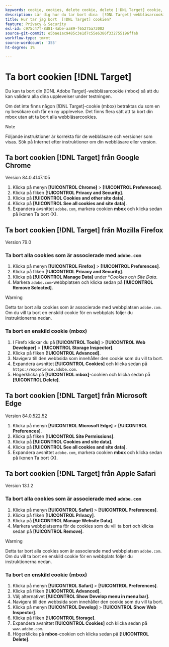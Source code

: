 ```yaml
---
keywords: cookie, cookies, delete cookie, delete [!DNL Target] cookie, google chrome, chrome, mozilla firefox, firefox, microsoft edge, safari, cookie1
description: Lär dig hur du tar bort dina  [!DNL Target] webbläsarcookies så att du kan validera dina upplevelser.
title: Hur tar jag bort  [!DNL Target] cookien?
feature: Privacy & Security
exl-id: c975c47f-8d81-4abe-aa89-f65275a73002
source-git-commit: e5bae1ac9485c3e1d7c55e6386f332755196ffab
workflow-type: tm+mt
source-wordcount: '355'
ht-degree: 1%

---
```


# Ta bort cookien [!DNL Target]

Du kan ta bort din [!DNL Adobe Target]-webbläsarcookie (mbox) så att du kan validera alla dina upplevelser under testningen.

Om det inte finns någon [!DNL Target]-cookie (mbox) betraktas du som en ny besökare och får en ny upplevelse. Det finns flera sätt att ta bort din mbox utan att ta bort alla webbläsarcookies.

>[!NOTE]
>
>Följande instruktioner är korrekta för de webbläsare och versioner som visas. Sök på Internet efter instruktioner om din webbläsare eller version.

## Ta bort cookien [!DNL Target] från Google Chrome

Version 84.0.4147.105

1. Klicka på menyn **[!UICONTROL Chrome]** > **[!UICONTROL Preferences]**.
1. Klicka på fliken **[!UICONTROL Privacy and Security]**.
1. Klicka på **[!UICONTROL Cookies and other site data]**.
1. Klicka på **[!UICONTROL See all cookies and site data]**.
1. Expandera avsnittet `adobe.com`, markera cookien **mbox** och klicka sedan på ikonen Ta bort (X).

## Ta bort cookien [!DNL Target] från Mozilla Firefox

Version 79.0

### Ta bort alla cookies som är associerade med `adobe.com`

1. Klicka på menyn **[!UICONTROL Firefox]** > **[!UICONTROL Preferences]**.
1. Klicka på fliken **[!UICONTROL Privacy and Security]**.
1. Klicka på **[!UICONTROL Manage Data]** under **Cookies och Site Data*.
1. Markera `adobe.com`-webbplatsen och klicka sedan på **[!UICONTROL Remove Selected]**.

>[!WARNING]
>
>Detta tar bort alla cookies som är associerade med webbplatsen `adobe.com`. Om du vill ta bort en enskild cookie för en webbplats följer du instruktionerna nedan.

### Ta bort en enskild cookie (mbox)

1. I Firefo klickar du på **[!UICONTROL Tools]** > **[!UICONTROL Web Developer]** > **[!UICONTROL Storage Inspector]**.
1. Klicka på fliken **[!UICONTROL Advanced]**.
1. Navigera till den webbsida som innehåller den cookie som du vill ta bort.
1. Expandera avsnittet **[!UICONTROL Cookies]** och klicka sedan på `https://experience.adobe.com`.
1. Högerklicka på **[!UICONTROL mbox]**-cookien och klicka sedan på **[!UICONTROL Delete]**.

## Ta bort cookien [!DNL Target] från Microsoft Edge

Version 84.0.522.52

1. Klicka på menyn **[!UICONTROL Microsoft Edge]** > **[!UICONTROL Preferences]**.
1. Klicka på fliken **[!UICONTROL Site Permissions]**.
1. Klicka på **[!UICONTROL Cookies and site data]**.
1. Klicka på **[!UICONTROL See all cookies and site data]**.
1. Expandera avsnittet `adobe.com`, markera cookien **mbox** och klicka sedan på ikonen Ta bort (X).

## Ta bort cookien [!DNL Target] från Apple Safari

Version 13.1.2

### Ta bort alla cookies som är associerade med `adobe.com`

1. Klicka på menyn **[!UICONTROL Safari]** > **[!UICONTROL Preferences]**.
1. Klicka på fliken **[!UICONTROL Privacy]**.
1. Klicka på **[!UICONTROL Manage Website Data]**.
1. Markera webbplatserna för de cookies som du vill ta bort och klicka sedan på **[!UICONTROL Remove]**.

>[!WARNING]
>
>Detta tar bort alla cookies som är associerade med webbplatsen `adobe.com`. Om du vill ta bort en enskild cookie för en webbplats följer du instruktionerna nedan.

### Ta bort en enskild cookie (mbox)

1. Klicka på menyn **[!UICONTROL Safari]** > **[!UICONTROL Preferences]**.
1. Klicka på fliken **[!UICONTROL Advanced]**.
1. Välj alternativet **[!UICONTROL Show Develop menu in menu bar]**.
1. Navigera till den webbsida som innehåller den cookie som du vill ta bort.
1. Klicka på menyn **[!UICONTROL Develop]** > **[!UICONTROL Show Web Inspector]**.
1. Klicka på fliken **[!UICONTROL Storage]**.
1. Expandera avsnittet **[!UICONTROL Cookies]** och klicka sedan på `www.adobe.com`.
1. Högerklicka på **mbox**-cookien och klicka sedan på **[!UICONTROL Delete]**.
